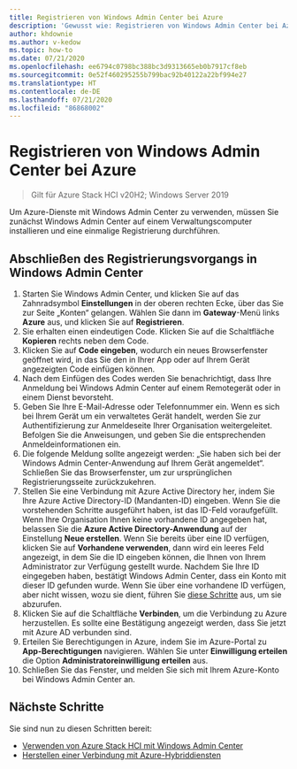 ```yaml
---
title: Registrieren von Windows Admin Center bei Azure
description: 'Gewusst wie: Registrieren von Windows Admin Center bei Azure.'
author: khdownie
ms.author: v-kedow
ms.topic: how-to
ms.date: 07/21/2020
ms.openlocfilehash: ee6794c0798bc388bc3d9313665eb0b7917cf8eb
ms.sourcegitcommit: 0e52f460295255b799bac92b40122a22bf994e27
ms.translationtype: HT
ms.contentlocale: de-DE
ms.lasthandoff: 07/21/2020
ms.locfileid: "86868002"
---
```

# <a name="register-windows-admin-center-with-azure"></a>Registrieren von Windows Admin Center bei Azure

> Gilt für Azure Stack HCI v20H2; Windows Server 2019

Um Azure-Dienste mit Windows Admin Center zu verwenden, müssen Sie zunächst Windows Admin Center auf einem Verwaltungscomputer installieren und eine einmalige Registrierung durchführen.

## <a name="complete-the-registration-process-in-windows-admin-center"></a>Abschließen des Registrierungsvorgangs in Windows Admin Center

1. Starten Sie Windows Admin Center, und klicken Sie auf das Zahnradsymbol **Einstellungen** in der oberen rechten Ecke, über das Sie zur Seite „Konten“ gelangen. Wählen Sie dann im **Gateway**-Menü links **Azure** aus, und klicken Sie auf **Registrieren**.
1. Sie erhalten einen eindeutigen Code. Klicken Sie auf die Schaltfläche **Kopieren** rechts neben dem Code.
1. Klicken Sie auf **Code eingeben**, wodurch ein neues Browserfenster geöffnet wird, in das Sie den in Ihrer App oder auf Ihrem Gerät angezeigten Code einfügen können.
1. Nach dem Einfügen des Codes werden Sie benachrichtigt, dass Ihre Anmeldung bei Windows Admin Center auf einem Remotegerät oder in einem Dienst bevorsteht. 
1. Geben Sie Ihre E-Mail-Adresse oder Telefonnummer ein. Wenn es sich bei Ihrem Gerät um ein verwaltetes Gerät handelt, werden Sie zur Authentifizierung zur Anmeldeseite Ihrer Organisation weitergeleitet. Befolgen Sie die Anweisungen, und geben Sie die entsprechenden Anmeldeinformationen ein.
1. Die folgende Meldung sollte angezeigt werden: „Sie haben sich bei der Windows Admin Center-Anwendung auf Ihrem Gerät angemeldet“. Schließen Sie das Browserfenster, um zur ursprünglichen Registrierungsseite zurückzukehren.
1. Stellen Sie eine Verbindung mit Azure Active Directory her, indem Sie Ihre Azure Active Directory-ID (Mandanten-ID) eingeben. Wenn Sie die vorstehenden Schritte ausgeführt haben, ist das ID-Feld voraufgefüllt. Wenn Ihre Organisation Ihnen keine vorhandene ID angegeben hat, belassen Sie die **Azure Active Directory-Anwendung** auf der Einstellung **Neue erstellen**. Wenn Sie bereits über eine ID verfügen, klicken Sie auf **Vorhandene verwenden**, dann wird ein leeres Feld angezeigt, in dem Sie die ID eingeben können, die Ihnen von Ihrem Administrator zur Verfügung gestellt wurde. Nachdem Sie Ihre ID eingegeben haben, bestätigt Windows Admin Center, dass ein Konto mit dieser ID gefunden wurde. Wenn Sie über eine vorhandene ID verfügen, aber nicht wissen, wozu sie dient, führen Sie [diese Schritte](/azure/active-directory/develop/howto-create-service-principal-portal#get-values-for-signing-in) aus, um sie abzurufen.
1. Klicken Sie auf die Schaltfläche **Verbinden**, um die Verbindung zu Azure herzustellen. Es sollte eine Bestätigung angezeigt werden, dass Sie jetzt mit Azure AD verbunden sind.
1. Erteilen Sie Berechtigungen in Azure, indem Sie im Azure-Portal zu **App-Berechtigungen** navigieren. Wählen Sie unter **Einwilligung erteilen** die Option **Administratoreinwilligung erteilen** aus.
1. Schließen Sie das Fenster, und melden Sie sich mit Ihrem Azure-Konto bei Windows Admin Center an.

## <a name="next-steps"></a>Nächste Schritte

Sie sind nun zu diesen Schritten bereit:

- [Verwenden von Azure Stack HCI mit Windows Admin Center](../get-started.md)
- [Herstellen einer Verbindung mit Azure-Hybriddiensten](/windows-server/manage/windows-admin-center/azure/)